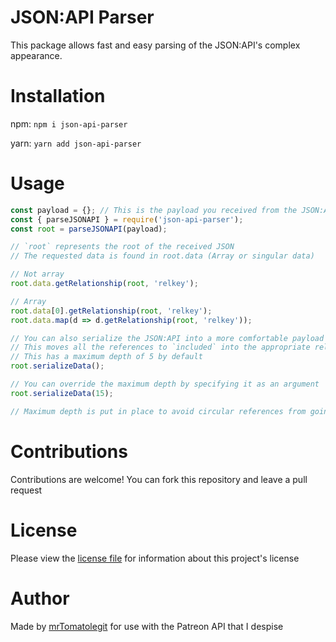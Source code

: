 # JSON:API Parser

This package allows fast and easy parsing of the JSON:API's complex appearance.

# Installation

npm: `npm i json-api-parser`

yarn: `yarn add json-api-parser`

# Usage

```js
const payload = {}; // This is the payload you received from the JSON:API endpoint
const { parseJSONAPI } = require('json-api-parser');
const root = parseJSONAPI(payload);

// `root` represents the root of the received JSON
// The requested data is found in root.data (Array or singular data)

// Not array
root.data.getRelationship(root, 'relkey');

// Array
root.data[0].getRelationship(root, 'relkey');
root.data.map(d => d.getRelationship(root, 'relkey'));

// You can also serialize the JSON:API into a more comfortable payload
// This moves all the references to `included` into the appropriate relationship value
// This has a maximum depth of 5 by default
root.serializeData();

// You can override the maximum depth by specifying it as an argument
root.serializeData(15);

// Maximum depth is put in place to avoid circular references from going overboard
```

# Contributions

Contributions are welcome! You can fork this repository and leave a pull request

# License

Please view the [license file](./LICENSE) for information about this project's license

# Author

Made by [mrTomatolegit](https://github.com/mrTomatolegit) for use with the Patreon API that I despise
